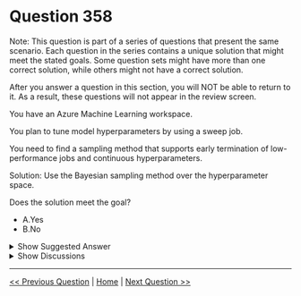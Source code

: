 # Question 358

Note: This question is part of a series of questions that present the same scenario. Each question in the series contains a unique solution that might meet the stated goals. Some question sets might have more than one correct solution, while others might not have a correct solution.

After you answer a question in this section, you will NOT be able to return to it. As a result, these questions will not appear in the review screen.

You have an Azure Machine Learning workspace.

You plan to tune model hyperparameters by using a sweep job.

You need to find a sampling method that supports early termination of low-performance jobs and continuous hyperparameters.

Solution: Use the Bayesian sampling method over the hyperparameter space.

Does the solution meet the goal?

- A.Yes
- B.No

<details>
  <summary>Show Suggested Answer</summary>

<strong>B</strong><br>

</details>

<details>
  <summary>Show Discussions</summary>

<blockquote><p><strong>445f1bd</strong> <code>(Wed 02 Jul 2025 04:27)</code> - <em>Upvotes: 1</em></p><p>https://learn.microsoft.com/en-us/python/api/azureml-train-core/azureml.train.hyperdrive.bayesianparametersampling?view=azure-ml-py see this in the note section....Bayesian sampling does not support early termination policies. When using Bayesian parameter sampling, use NoTerminationPolicy, set early termination policy to None, or leave off the early_termination_policy parameter.</p></blockquote>
<blockquote><p><strong>sanctafrax</strong> <code>(Sat 01 Feb 2025 22:35)</code> - <em>Upvotes: 1</em></p><p>wasnt sure myself. Chatgpt explained it:
- Bayesian sampling support early termination of low-performing jobs
- Bayesian sampling can handle continuous hyperparameters.

Therefore, the answer is yes?</p></blockquote>

<blockquote><p><strong>gunn_m</strong> <code>(Sun 01 Dec 2024 00:18)</code> - <em>Upvotes: 1</em></p><p>You need to use Bandit for this</p></blockquote>

</details>

---

[<< Previous Question](question_357.md) | [Home](../index.md) | [Next Question >>](question_359.md)
